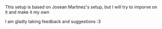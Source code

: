 This setup is based on Josean Martinez's setup, but I will try to imporve on it and make it my own

I am gladly taking feedback and suggestions :3

